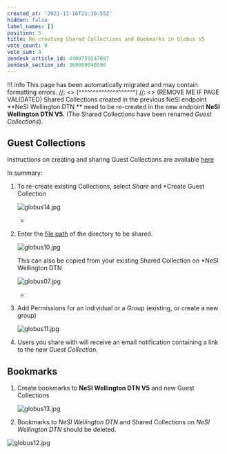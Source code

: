 ```yaml
---
created_at: '2021-11-16T21:30:55Z'
hidden: false
label_names: []
position: 5
title: Re-creating Shared Collections and Bookmarks in Globus V5
vote_count: 0
vote_sum: 0
zendesk_article_id: 4409759247887
zendesk_section_id: 360000040596
---
```



[//]: <> (REMOVE ME IF PAGE VALIDATED)
[//]: <> (vvvvvvvvvvvvvvvvvvvv)
!!! info
    This page has been automatically migrated and may contain formatting errors.
[//]: <> (^^^^^^^^^^^^^^^^^^^^)
[//]: <> (REMOVE ME IF PAGE VALIDATED)
Shared Collections created in the previous NeSI endpoint **NeSI
Wellington DTN ** need to be re-created in the new endpoint **NeSI
Wellington DTN V5.** (The Shared Collections have been renamed *Guest
Collections*).    
  

## Guest Collections

Instructions on creating and sharing Guest Collections are available
[here](https://docs.globus.org/how-to/share-files/)

In summary:

1.  To re-create existing Collections, select *Share* and *Create Guest
    Collection  
      
    ![globus14.jpg](../../../assets/images/globus14_0.jpg)  
      
    *
2.  Enter the [file
    path](https://support.nesi.org.nz/hc/en-gb/articles/4405623499791)
    of the directory to be shared.  
      
    ![globus10.jpg](../../../assets/images/globus10_0.jpg)  
      
    This can also be copied from your existing Shared Collection on
    *NeSI Wellington DTN  
      
    ![globus07.jpg](../../../assets/images/globus07_0.jpg)  
      
    *
3.  Add Permissions for an individual or a Group (existing, or create a
    new group)  
      
    ![globus11.jpg](../../../assets/images/globus11_0.jpg)  
      
4.  Users you share with will receive an email notification containing a
    link to the new *Guest Collection*.

##  Bookmarks

1.  Create bookmarks to **NeSI Wellington DTN V5** and new Guest
    Collections  
      
    ![globus13.jpg](../../../assets/images/globus13_0.jpg)  
      
2.  Bookmarks to *NeSI Wellington DTN* and Shared Collections on *NeSI
    Wellington DTN* should be deleted.

![globus12.jpg](../../../assets/images/globus12_0.jpg)  
  
  

 
